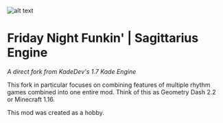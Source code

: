 ![alt text](https://pbs.twimg.com/media/E9jJKOxVcAEPcAZ?format=jpg&name=medium "Logo Art ig??")
# Friday Night Funkin' | Sagittarius Engine
*A direct fork from KadeDev's 1.7 Kade Engine*

This fork in particular focuses on combining features of multiple rhythm games combined into one entire mod.
Think of this as Geometry Dash 2.2 or Minecraft 1.16.

This mod was created as a hobby.
